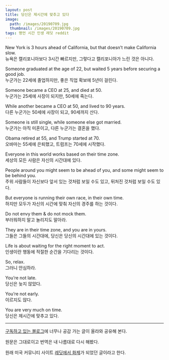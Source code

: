```yaml
---
layout: post
title: 당신은 제시간에 맞추고 있다
image:
  path: /images/20190709.jpg
  thumbnail: /images/20190709.jpg
tags: 명언 시간 인생 레딧 reddit
---
```


New York is 3 hours ahead of California, but that doesn’t make California slow.   
뉴욕은 캘리포니아보다 3시간 빠르지만, 그렇다고 캘리포니아가 느린 것은 아니다.

Someone graduated at the age of 22, but waited 5 years before securing a good job.   
누군가는 22세에 졸업하지만, 좋은 직업 확보에 5년이 걸린다.

Someone became a CEO at 25, and died at 50.   
누군가는 25세에 사장이 되지만, 50세에 죽는다.

While another became a CEO at 50, and lived to 90 years.   
다른 누군가는 50세에 사장이 되고, 90세까지 산다.

Someone is still single, while someone else got married.   
누군가는 아직 미혼이고, 다른 누군가는 결혼을 했다.

Obama retired at 55, and Trump started at 70.   
오바마는 55세에 은퇴했고, 트럼프는 70세에 시작했다.

Everyone in this world works based on their time zone.   
세상의 모든 사람은 자신의 시간대에 있다.

People around you might seem to be ahead of you, and some might seem to be behind you.   
주위 사람들이 자신보다 앞서 있는 것처럼 보일 수도 있고, 뒤처진 것처럼 보일 수도 있다.

But everyone is running their own race, in their own time.   
하지만 모두가 자신의 시간에 맞춰 자신의 경주를 하는 것이다.

Do not envy them & do not mock them.   
부러워하지 말고 놀리지도 말아라.

They are in their time zone, and you are in yours.   
그들은 그들의 시간대에, 당신은 당신의 시간대에 있는 것이다.

Life is about waiting for the right moment to act.   
인생이란 행동에 적절한 순간을 기다리는 것이다.

So, relax.   
그러니 안심하라.

You’re not late.   
당신은 늦지 않았다.

You’re not early.   
이르지도 않다.

You are very much on time.   
당신은 제시간에 맞추고 있다.

 <hr/>

 

[구독하고 있는 블로그](https://estimastory.com/2018/07/07/you-are-very-much-on-time/)에 너무나 공감 가는 글이 올라와 공유해 본다.

원문은 그대로이고 번역은 내 나름대로 다시 해봤다.

원래 미국 커뮤니티 사이트 [레딧에서 화제](https://www.reddit.com/r/GetMotivated/comments/7w9sy2/image_you_are_very_much_on_time/)가 되었던 글이라고 한다.
